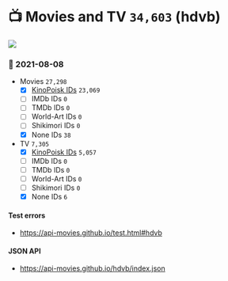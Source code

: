 # :tv: Movies and TV `34,603` (hdvb)

<a href="https://API-Movies.github.io"><img src="https://API-Movies.github.io/banner.png?cache"></a>

### :date: 2021-08-08
- Movies `27,298`
  - [x] <a href="https://API-Movies.github.io/hdvb/movie_kinopoisk_ids.json">KinoPoisk IDs</a> `23,069`
  - [ ] IMDb IDs `0`
  - [ ] TMDb IDs `0`
  - [ ] World-Art IDs `0`
  - [ ] Shikimori IDs `0`
  - [x] None IDs `38`
- TV `7,305`
  - [x] <a href="https://API-Movies.github.io/hdvb/tv_kinopoisk_ids.json">KinoPoisk IDs</a> `5,057`
  - [ ] IMDb IDs `0`
  - [ ] TMDb IDs `0`
  - [ ] World-Art IDs `0`
  - [ ] Shikimori IDs `0`
  - [x] None IDs `6`
#### Test errors
- <a href='https://api-movies.github.io/test.html#hdvb'>https://api-movies.github.io/test.html#hdvb</a>
#### JSON API
- <a href='https://api-movies.github.io/hdvb/index.json'>https://api-movies.github.io/hdvb/index.json</a>
